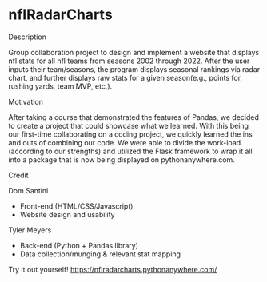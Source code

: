 # nflRadarCharts 

Description

Group collaboration project to design and implement a website that displays nfl stats for all nfl teams from seasons 2002 through 2022. After the user inputs their team/seasons, the program displays seasonal rankings via radar chart, and further displays raw stats for a given season(e.g., points for, rushing yards, team MVP, etc.).


Motivation

After taking a course that demonstrated the features of Pandas, we decided to create a project that could showcase what we learned. With this being our first-time collaborating on a coding project, we quickly learned the ins and outs of combining our code.  We were able to divide the work-load (according to our strengths) and utilized the Flask framework to wrap it all into a package that is now being displayed on pythonanywhere.com.

Credit

Dom Santini
- Front-end (HTML/CSS/Javascript)
- Website design and usability

Tyler Meyers
- Back-end (Python + Pandas library)
- Data collection/munging & relevant stat mapping

Try it out yourself!
https://nflradarcharts.pythonanywhere.com/
